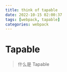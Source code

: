 ```yaml
---
title: think of tapable
date: 2022-10-15 02:00:37
tags: [webpack, tapable]
categories: webpack
---
```

# Tapable

> 什么是 Tapable
